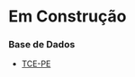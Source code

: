 # Em Construção

### Base de Dados
* [TCE-PE](https://www.tce.pe.gov.br/internet/index.php/dados-abertos)
